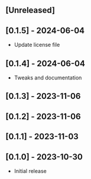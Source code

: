 ## [Unreleased]

## [0.1.5] - 2024-06-04

- Update license file

## [0.1.4] - 2024-06-04

- Tweaks and documentation

## [0.1.3] - 2023-11-06

## [0.1.2] - 2023-11-06

## [0.1.1] - 2023-11-03

## [0.1.0] - 2023-10-30

- Initial release
